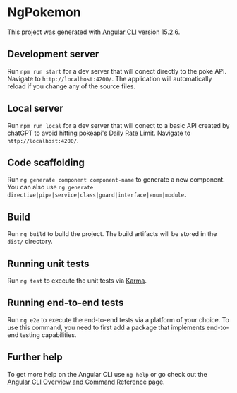 # NgPokemon

This project was generated with [Angular CLI](https://github.com/angular/angular-cli) version 15.2.6.

## Development server

Run `npm run start` for a dev server that will conect directly to the poke API. Navigate to `http://localhost:4200/`. The application will automatically reload if you change any of the source files.

## Local server

Run `npm run local` for a dev server that will conect to a basic API created by chatGPT to avoid hitting pokeapi's Daily Rate Limit. Navigate to `http://localhost:4200/`.

## Code scaffolding

Run `ng generate component component-name` to generate a new component. You can also use `ng generate directive|pipe|service|class|guard|interface|enum|module`.

## Build

Run `ng build` to build the project. The build artifacts will be stored in the `dist/` directory.

## Running unit tests

Run `ng test` to execute the unit tests via [Karma](https://karma-runner.github.io).

## Running end-to-end tests

Run `ng e2e` to execute the end-to-end tests via a platform of your choice. To use this command, you need to first add a package that implements end-to-end testing capabilities.

## Further help

To get more help on the Angular CLI use `ng help` or go check out the [Angular CLI Overview and Command Reference](https://angular.io/cli) page.
